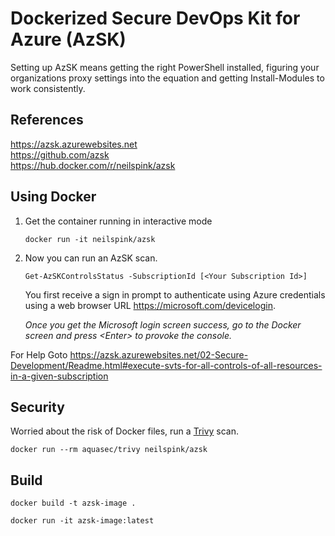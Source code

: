 # Dockerized Secure DevOps Kit for Azure (AzSK)

Setting up AzSK means getting the right PowerShell installed, figuring your organizations proxy settings into the equation and getting Install-Modules to work consistently.

## References

https://azsk.azurewebsites.net  
https://github.com/azsk  
https://hub.docker.com/r/neilspink/azsk

## Using Docker

1. Get the container running in interactive mode
    ```
    docker run -it neilspink/azsk
    ```

2. Now you can run an AzSK scan.
    ```
    Get-AzSKControlsStatus -SubscriptionId [<Your Subscription Id>]
    ```

    You first receive a sign in prompt to authenticate using Azure credentials using a web browser URL https://microsoft.com/devicelogin.

    *Once you get the Microsoft login screen success, go to the Docker screen and press \<Enter\> to provoke the console.*

For Help Goto https://azsk.azurewebsites.net/02-Secure-Development/Readme.html#execute-svts-for-all-controls-of-all-resources-in-a-given-subscription

## Security

Worried about the risk of Docker files, run a [Trivy](https://github.com/aquasecurity/trivy) scan.

```
docker run --rm aquasec/trivy neilspink/azsk
```

## Build

```
docker build -t azsk-image .

docker run -it azsk-image:latest
```